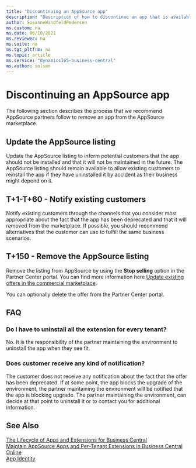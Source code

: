 ```yaml
---
title: "Discontinuing an AppSource app"
description: "Description of how to discontinue an app that is available on AppSource."
author: SusanneWindfeldPedersen
ms.custom: na
ms.date: 06/10/2021
ms.reviewer: na
ms.suite: na
ms.tgt_pltfrm: na
ms.topic: article
ms.service: "dynamics365-business-central"
ms.author: solsen
---
```


# Discontinuing an AppSource app

The following section describes the process that we recommend AppSource partners follow to remove an app from the AppSource marketplace.

## Update the AppSource listing

Update the AppSource listing to inform potential customers that the app should not be installed and that it will not be maintained in the future. The AppSource listing should remain available to allow existing customers to reinstall the app if they have uninstalled it by accident as their business might depend on it.

## T+1-T+60 - Notify existing customers 

Notify existing customers through the channels that you consider most appropriate about the fact that the app has been deprecated and that it will removed from the marketplace. If possible, you should recommend alternatives that the customer can use to fulfill the same business scenarios.

## T+150 - Remove the AppSource listing

Remove the listing from AppSource by using the **Stop selling** option in the Partner Center portal. You can find more information here [Update existing offers in the commercial marketplace](https://docs.microsoft.com/azure/marketplace/update-existing-offer#stop-distribution-of-an-offer-or-plan).

You can optionally delete the offer from the Partner Center portal.

## FAQ

### Do I have to uninstall all the extension for every tenant?

No. It is the responsibility of the partner maintaining the environment to uninstall the app when they see fit.

### Does customer receive any kind of notification?

The customer does not receive any notification about the fact that the offer has been deprecated. If at some point, the app blocks the upgrade of the environment, the partner maintaining the environment will be notified that the app is blocking upgrade. The partner maintaining the environment, can decide at that point to uninstall it or to contact you for additional information.


## See Also

[The Lifecycle of Apps and Extensions for Business Central](devenv-app-life-cycle.md)  
[Maintain AppSource Apps and Per-Tenant Extensions in Business Central Online](app-maintain.md)  
[App Identity](devenv-app-identity.md)
